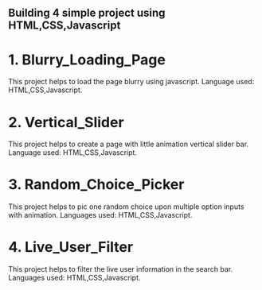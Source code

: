 ## Building 4 simple project using HTML,CSS,Javascript

# 1. Blurry_Loading_Page

This project helps to load the page blurry using javascript.
Language used: HTML,CSS,Javascript.

# 2. Vertical_Slider

This project helps to create a page with little animation vertical slider bar.
Language used: HTML,CSS,Javascript.

# 3. Random_Choice_Picker
This project helps to pic one random choice upon multiple option inputs with animation.
Languages used: HTML,CSS,Javascript.

# 4. Live_User_Filter
This project helps to filter the live user information in the search bar.
Languages used: HTML,CSS,Javascript.